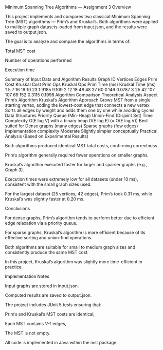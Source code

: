 Minimum Spanning Tree Algorithms — Assignment 3
Overview

This project implements and compares two classical Minimum Spanning Tree (MST) algorithms — Prim’s and Kruskal’s.
Both algorithms were applied to multiple graph datasets loaded from input.json, and the results were saved to output.json.

The goal is to analyze and compare the algorithms in terms of:

Total MST cost

Number of operations performed

Execution time

Summary of Input Data and Algorithm Results
Graph ID	Vertices	Edges	Prim Cost	Kruskal Cost	Prim Ops	Kruskal Ops	Prim Time (ms)	Kruskal Time (ms)
1	5	7	16	16	10	23	1.9185	9.109
2	12	18	48	48	27	60	0.146	0.0787
3	25	42	107	107	69	152	0.3115	0.1998
Algorithm Comparison
Theoretical Analysis
Aspect	Prim’s Algorithm	Kruskal’s Algorithm
Approach	Grows MST from a single starting vertex, adding the lowest-cost edge that connects a new vertex	Sorts all edges by weight and adds them one by one while avoiding cycles
Data Structures	Priority Queue (Min-Heap)	Union-Find (Disjoint Set)
Time Complexity	O(E log V) with a binary heap	O(E log E) (≈ O(E log V))
Best suited for	Dense graphs (many edges)	Sparse graphs (few edges)
Implementation complexity	Moderate	Slightly simpler conceptually
Practical Analysis (Based on Experimental Results)

Both algorithms produced identical MST total costs, confirming correctness.

Prim’s algorithm generally required fewer operations on smaller graphs.

Kruskal’s algorithm executed faster for larger and sparser graphs (e.g., Graph 3).

Execution times were extremely low for all datasets (under 10 ms), consistent with the small graph sizes used.

For the largest dataset (25 vertices, 42 edges), Prim’s took 0.31 ms, while Kruskal’s was slightly faster at 0.20 ms.

Conclusions

For dense graphs, Prim’s algorithm tends to perform better due to efficient edge relaxation via a priority queue.

For sparse graphs, Kruskal’s algorithm is more efficient because of its effective sorting and union-find operations.

Both algorithms are suitable for small to medium graph sizes and consistently produce the same MST cost.

In this project, Kruskal’s algorithm was slightly more time-efficient in practice.

Implementation Notes

Input graphs are stored in input.json.

Computed results are saved to output.json.

The project includes JUnit 5 tests ensuring that:

Prim’s and Kruskal’s MST costs are identical,

Each MST contains V-1 edges,

The MST is not empty.

All code is implemented in Java within the mst package.
